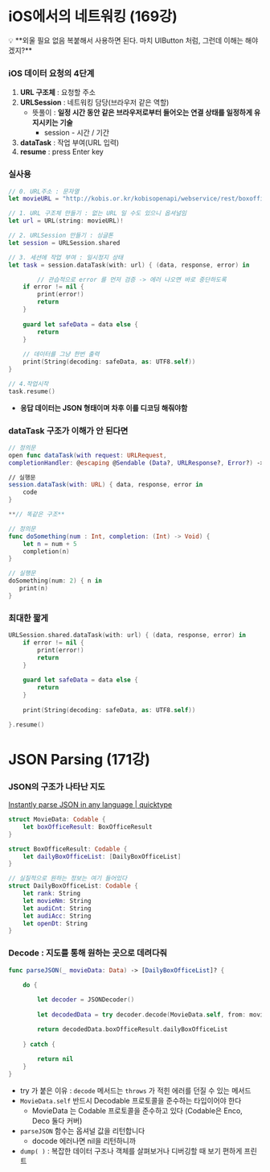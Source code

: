 # iOS에서의 네트워킹 (169강)

<aside>
💡 **외울 필요 없음 복붙해서 사용하면 된다. 마치 UIButton 처럼, 그런데 이해는 해야겠지?**

</aside>

### iOS 데이터 요청의 4단계

1. **URL 구조체** : 요청할 주소
2. **URLSession** : 네트워킹 담당(브라우저 같은 역할)
    - 뜻풀이 : **일정 시간 동안 같은 브라우저로부터 들어오는 연결 상태를 일정하게 유지시키는 기술**
        - session - 시간 / 기간
3. **dataTask** : 작업 부여(URL 입력)
4. **resume** : press Enter key

### 실사용

```swift
// 0. URL주소 : 문자열
let movieURL = "http://kobis.or.kr/kobisopenapi/webservice/rest/boxoffice/searchDailyBoxOfficeList.json?&key=⭐️본인들각자의키값입력⭐️&targetDt=20210201"

// 1. URL 구조체 만들기 : 없는 URL 일 수도 있으니 옵셔널임
let url = URL(string: movieURL)!

// 2. URLSession 만들기 : 싱글톤
let session = URLSession.shared

// 3. 세션에 작업 부여 : 일시정지 상태
let task = session.dataTask(with: url) { (data, response, error) in

        // 관습적으로 error 를 먼저 검증 -> 에러 나오면 바로 중단하도록
    if error != nil {
        print(error!)
        return
    }
    
    guard let safeData = data else {
        return
    }
    
    // 데이터를 그냥 한번 출력
    print(String(decoding: safeData, as: UTF8.self))
}

// 4.작업시작
task.resume()
```

- **응답 데이터는 JSON 형태이며 차후 이를 디코딩 해줘야함**

### dataTask 구조가 이해가 안 된다면

```swift
// 정의문
open func dataTask(with request: URLRequest,
completionHandler: @escaping @Sendable (Data?, URLResponse?, Error?) -> Void) -> URLSessionDataTask

// 실행문
session.dataTask(with: URL) { data, response, error in
    code
}

**// 똑같은 구조**

// 정의문
func doSomething(num : Int, completion: (Int) -> Void) {
    let n = num + 5
    completion(n)
}

// 실행문
doSomething(num: 2) { n in
   print(n)
}
```

### 최대한 짧게

```swift
URLSession.shared.dataTask(with: url) { (data, response, error) in
    if error != nil {
        print(error!)
        return
    }
    
    guard let safeData = data else {
        return
    }
    
    print(String(decoding: safeData, as: UTF8.self))

}.resume()
```

# JSON Parsing (171강)

### JSON의 구조가 나타난 지도

[Instantly parse JSON in any language | quicktype](https://app.quicktype.io/)

```swift
struct MovieData: Codable {
    let boxOfficeResult: BoxOfficeResult
}

struct BoxOfficeResult: Codable {
    let dailyBoxOfficeList: [DailyBoxOfficeList]
}

// 실질적으로 원하는 정보는 여기 들어있다
struct DailyBoxOfficeList: Codable {
    let rank: String
    let movieNm: String
    let audiCnt: String
    let audiAcc: String
    let openDt: String
}
```

### Decode : 지도를 통해 원하는 곳으로 데려다줘

```swift
func parseJSON(_ movieData: Data) -> [DailyBoxOfficeList]? {
    
    do {

        let decoder = JSONDecoder()
        
        let decodedData = try decoder.decode(MovieData.self, from: movieData)

        return decodedData.boxOfficeResult.dailyBoxOfficeList
        
    } catch {
   
        return nil
    }
}
```

- try 가 붙은 이유 : `decode` 메서드는 `throws` 가 적힌 에러를 던질 수 있는 메서드
- `MovieData.self` 반드시 Decodable 프로토콜을 준수하는 타입이어야 한다
    - MovieData 는 Codable 프로토콜을 준수하고 있다 (Codable은 Enco, Deco 둘다 커버)
- `parseJSON` 함수는 옵셔널 값을 리턴합니다
    - docode 에러나면 nil을 리턴하니까
- `dump( )` : 복잡한 데이터 구조나 객체를 살펴보거나 디버깅할 때 보기 편하게 프린트
